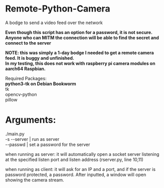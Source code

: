 # Remote-Python-Camera
A bodge to send a video feed over the network

<b>Even though this script has an option for a password, it is not secure. Anyone who can MITM the connection will be able to find the secret and connect to the server</b>

<b>NOTE: this was simply a 1-day bodge I needed to get a remote camera feed. It is buggy and unfinished.<br>In my testing, this does not work with raspberry pi camera modules on aarch64 Raspbian.</b>

Required Packages:<br>
<b>python3-tk on Debian Bookworm</b><br>
tk<br>
opencv-python<br>
pillow<br>

# Arguments:
./main.py  
  -s --server | run as server  
  --passwd    | set a password for the server  

when running as server:
it will automatically open a socket server listening at the specified listen port and listen address (rserver.py, line 10,11)

when running as client:
it will ask for an IP and a port, and if the server is password protected, a password. After inputted, a window will open showing the camera stream.
